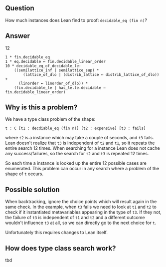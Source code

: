 Question
---

How much instances does Lean find to proof:
  `decidable_eq (fin n)`?

Answer
----

12

```
1 * fin.decidable_eq
1 * eq.decidable ← fin.decidable_linear_order
10 * decidable_eq_of_decidable_le:
    ((semilattice_inf | semilattice_sup) *
        (lattice_of_dlo | (distrib_lattice ← distrib_lattice_of_dlo)) +
      (linorder ← linorder_of_dlo)) *
    (fin.decidable_le | has_le.le.decidable ← fin.decidable_linear_order)
```

Why is this a problem?
---

We have a type class problem of the shape:

```
t : C [t1 : decdiable_eq (fin n)] [t2 : expensive] [t3 : fails]
```

where `t2` is a instance which may take a couple of seconds, and `t3` fails. Lean doesn't realize that `t3` is independent of `t2` and `t1`, so it repeats the entire search 12 times. When searching for a instance Lean does not cache any success/failures, so the search for `t2` and `t3` is repeated 12 times.

So each time a instance is looked up the entire 12 possible cases are enumerated. This problem can occur in any search where a problem of the shape of `t` occurs.


Possible solution
---

When backtracking, ignore the choice points which will result again in the same check. In the example, when `t3` fails we need to look at `t1` and `t2` to check if it instantiated metavariables appearing in the type of `t3`. If they not, the failure of `t3` is independent of `t1` and `t2` and a different outcome wouldn't influence `t3` at all, so we can directly go to the next choice for `t`.

Unfortunately this requires changes to Lean itself.

How does type class search work?
---

tbd
